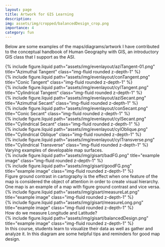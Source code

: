 ```yaml
---
layout: page
title: Artwork for GIS Learning
description: 
img: assets/img/cropped/balancedDesign_crop.png
importance: 4
category: fun
---
```


Below are some examples of the maps/diagrams/artwork I have contributed to the conceptual handbook of Human Geography with GIS, an introductory GIS class that I support as the ASI.


<div class="row justify-content-sm-center">
  <div class="col-sm-3 mt-3 mt-md-0">
    {% include figure.liquid path="assets/img/evenlayout/aziTangent-01.png" title="Azimuthal Tangent" class="img-fluid rounded z-depth-1" %}
  </div>
  <div class="col-sm-3 mt-3 mt-md-0">
    {% include figure.liquid path="assets/img/evenlayout/conTangent.png" title="Conic Tangent" class="img-fluid rounded z-depth-1" %}
  </div>
  <div class="col-sm-3 mt-3 mt-md-0">
    {% include figure.liquid path="assets/img/evenlayout/cylTangent.png" title="Cylindrical Tangent" class="img-fluid rounded z-depth-1" %}
  </div>
</div>

<div class="row justify-content-sm-center">
  <div class="col-sm-3 mt-3 mt-md-0">
    {% include figure.liquid path="assets/img/evenlayout/aziSecant.png" title="Azimuthal Secant" class="img-fluid rounded z-depth-1" %}
  </div>
  <div class="col-sm-3 mt-3 mt-md-0">
    {% include figure.liquid path="assets/img/evenlayout/conSecant.png" title="Conic Secant" class="img-fluid rounded z-depth-1" %}
  </div>
  <div class="col-sm-3 mt-3 mt-md-0">
    {% include figure.liquid path="assets/img/evenlayout/cylSecant.png" title="Cylindrical Secant" class="img-fluid rounded z-depth-1" %}
  </div>
</div>

<div class="row justify-content-sm-center">
  <div class="col-sm-3 mt-3 mt-md-0">
    {% include figure.liquid path="assets/img/evenlayout/cylOblique.png" title="Cylindrical Oblique" class="img-fluid rounded z-depth-1" %}
  </div>
  <div class="col-sm-3 mt-3 mt-md-0">
    {% include figure.liquid path="assets/img/evenlayout/cylTransverse.png" title="Cylindrical Transverse" class="img-fluid rounded z-depth-1" %}
  </div>
  <div class="caption">
    Varying examples of developable map surfaces. 
</div>
</div>

<div class="row justify-content-sm-center">
  <div class="col-sm-10 mt-3 mt-md-0">
    {% include figure.liquid path="assets/img/gisart/badFG.png" title="example image" class="img-fluid rounded z-depth-1" %}
  </div>
  <div class="col-sm-10 mt-3 mt-md-0">
    {% include figure.liquid path="assets/img/gisart/goodFG.png" title="example image" class="img-fluid rounded z-depth-1" %}
  </div>
  <div class="caption">
    Figure ground contrast in cartography is the effect when one feature of the map is considered the object of attention in order to create visual hierarchy. One map is an example of a map with figure ground contrast and vice versa.
</div>
</div>

<div class="row justify-content-sm-center">
  <div class="col-sm-6 mt-3 mt-md-0">
    {% include figure.liquid path="assets/img/gisart/measureLat.png" title="example image" class="img-fluid rounded z-depth-1" %}
  </div>
  <div class="col-sm-6 mt-3 mt-md-0">
    {% include figure.liquid path="assets/img/gisart/measureLong.png" title="example image" class="img-fluid rounded z-depth-1" %}
  </div>
<div class="caption">
    How do we measure Longitude and Latitude?
</div>
</div>

<div class="row justify-content-sm-center">
  <div class="col-12 mt-3 mt-md-0">
    {% include figure.liquid path="assets/img/gisart/balancedDesign.png" title="example image" class="img-fluid rounded z-depth-1" %}
  </div>
  <div class="caption">
  In this course, students learn to visualize their data as well as gather and analyze it. In this diagram are some helpful tips and reminders for good map design. 
</div>
</div>

